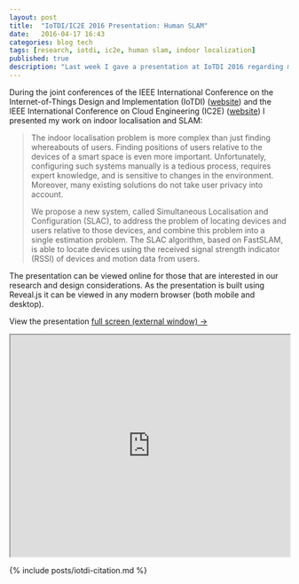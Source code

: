 ```yaml
---
layout: post
title:  "IoTDI/IC2E 2016 Presentation: Human SLAM"
date:   2016-04-17 16:43
categories: blog tech
tags: [research, iotdi, ic2e, human slam, indoor localization]
published: true
description: "Last week I gave a presentation at IoTDI 2016 regarding my Human SLAM research. My presentation can be viewed online."
---
```


During the joint conferences of the IEEE International Conference on the Internet-of-Things Design and Implementation (IoTDI) ([website](http://conferences.computer.org/IC2E/2016/)) and the IEEE International Conference on Cloud Engineering (IC2E) ([website](http://conferences.computer.org/IoTDI/)) I presented my work on indoor localisation and SLAM:

<blockquote>
<p>
The indoor localisation problem is more complex than just finding whereabouts of users. Finding positions of users relative to the devices of a smart space is even more important. Unfortunately, configuring such systems manually is a tedious process, requires expert knowledge, and is sensitive to changes in the environment. Moreover, many existing solutions do not take user privacy into account.

We propose a new system, called Simultaneous Localisation and Configuration (SLAC), to address the problem of locating devices and users relative to those devices, and combine this problem into a single estimation problem. The SLAC algorithm, based on FastSLAM, is able to locate devices using the received signal strength indicator (RSSI) of devices and motion data from users.
</p>
</blockquote>

The presentation can be viewed online for those that are interested in our research and design considerations. As the presentation is built using Reveal.js it can be viewed in any modern browser (both mobile and desktop).

View the presentation [full screen (external window) &rarr;](https://code.wouterbulten.nl/human-slam-presentation/)

<iframe src="https://code.wouterbulten.nl/human-slam-presentation/" style="width:100%;height: 400px"></iframe>

{% include posts/iotdi-citation.md %}
